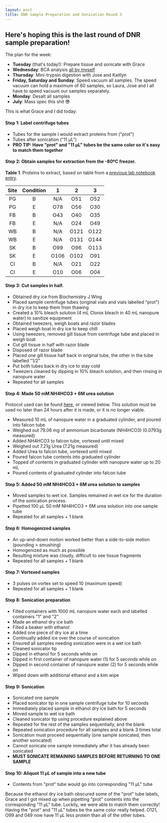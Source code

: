 ```yaml
---
layout: post
title: DNR Sample Preparation and Sonication Round 3
---
```


## Here's hoping this is the last round of DNR sample preparation!

The plan for the week: 

- **Tuesday** (that's today!): Prepare tissue and sonicate with Grace
- **Wednesday**: BCA analysis [all by myself](https://www.youtube.com/watch?v=3wuSETidoHM)
- **Thursday**: Mini-trypsin digestion with Jose and Kaitlyn
- **Friday, Saturday and Sunday**: Speed vacuum all samples. The speed vacuum can hold a maximum of 60 samples, so Laura, Jose and I all have to speed vacuum our samples separately.
- **Monday**: Desalt all samples
- **July**: Mass spec this shit :sunglasses:

This is what Grace and I did today:

#### Step 1: Label centrifuge tubes

- Tubes for the sample I would extract proteins from ("prot")
- Tubes after sonication ("11 µL")
- **PRO TIP: Have "prot" and "11 µL" tubes be the same color so it's easy to match them together**

#### Step 2: Obtain samples for extraction from the -80ºC freezer.

**Table 1**. Proteins to extract, based on table from a [previous lab notebook entry](https://yaaminiv.github.io/Protein-Extractions-Round2-Part2/).

| Site | Condition |   1  |   2  |   3  |
|:----:|:---------:|:----:|:----:|:----:|
|  PG  |     B     |  N/A |  O51 |  O52 |
|  PG  |     E     |  O78 |  O56 |  O30 |
|  FB  |     B     |  O43 |  O40 |  O35 |
|  FB  |     E     |  N/A |  O24 |  O49 |
|  WB  |     B     |  N/A | O121 | O122 |
|  WB  |     E     |  N/A | O131 | O144 |
|  SK  |     B     |  O99 |  O96 | O113 |
|  SK  |     E     | O106 | O102 |  O91 |
|  CI  |     B     |  N/A |  O21 |  O22 |
|  CI  |     E     |  O10 |  O06 |  O04 |

#### Step 3: Cut samples in half.

- Obtained dry ice from Biochemistry J Wing
- Placed sample centrifuge tubes (original vials and vials labelled "prot") in dry ice to keep them from thawing
- Created a 10% bleach solution (4 mL Clorox bleach in 40 mL nanopure water) to sanitize equipment
- Obtained tweezers, weigh boats and razor blades
- Placed weigh boat in dry ice to keep chill
- Using tweezers, removed gill tissue from centrifuge tube and placed in weigh boat
- Cut gill tissue in half with razor blade
- Disposed of razor blade
- Placed one gill tissue half back in original tube, the other in the tube labelled "1/2"
- Put both tubes back in dry ice to stay cold
- Tweezers cleaned by dipping in 10% bleach solution, and then rinsing in nanopure water
- Repeated for all samples

#### Step 4: Made 50 mM NH4HCO3 + 6M urea solution
Protocol used can be found [here](https://github.com/sr320/LabDocs/blob/master/protocols/ProteinprepforMSMS.md), or viewed below. This solution must be used no later than 24 hours after it is made, or it is no longer viable.

- Measured 10 mL of nanopure water in a graduated cylinder, and poured into falcon tube
- Weighed out 79.06 mg of ammonium bicarbonate (NH4HCO3) (0.0793g measured)
- Added NH4HCO3 to falcon tube, vortexed until mixed
- Weighed out 7.21g Urea (7.21g measured)
- Added Urea to falcon tube, vortexed until mixed
- Poured falcon tube contents into graduated cylinder
- Topped of contents in graduated cylinder with nanopure water up to 20 mL
- Poured contents of graduated cylinder into falcon tube

#### Step 5: Added 50 mM NH4HCO3 + 6M urea solution to samples
- Moved samples to wet ice. Samples remained in wet ice for the duration of the sonication process.
- Pipetted 100 µL 50 mM NH4HCO3 + 6M urea solution into one sample tube
- Repeated for all samples + 1 blank

#### Step 6: Homogenized samples
- An up-and-down motion worked better than a side-to-side motion (pounding > smushing)
- Homogenized as much as possible
 - Resulting mixture was cloudy, difficult to see tissue fragments
- Repeated for all samples + 1 blank
  
#### Step 7: Vortexed samples
- 3 pulses on vortex set to speed 10 (maximum speed)
- Repeated for all samples + 1 blank

#### Step 8: Sonication preparation
- Filled containers with 1000 mL nanopure water each and labelled containers "1" and "2"
- Made an ethanol dry ice bath
 - Filled a beaker with ethanol
 - Added one piece of dry ice at a time
 - Continually added ice over the course of sonication
- Ensured all samples needing sonication were in a wet ice bath
- Cleaned sonicator tip
 - Dipped in ethanol for 5 seconds while on
 - Dipped in first container of nanopure water (1) for 5 seconds while on
 - Dipped in second container of nanopure water (2) for 5 seconds while on
 - Wiped down with additional ethanol and a kim wipe
 
#### Step 9: Sonication
- Sonicated one sample
 - Placed sonicator tip in one sample centrifuge tube for 10 seconds
 - Immediately placed sample in ethanol dry ice bath for 5 seconds
 - Moved sample to wet ice bath
 - Cleaned sonicator tip using procedure explained above
 - Repeated for the rest of the samples sequentially, and the blank
- Repeated sonication procedure for all samples and a blank 3 times total
 - Sonication must proceed sequentially (one sample sonicated, then another sonicated)
 - Cannot sonicate one sample immediately after it has already been sonicated
  - **MUST SONICATE REMAINING SAMPLES BEFORE RETURNING TO ONE SAMPLE**

#### Step 10: Aliquot 11 µL of sample into a new tube
- Contents from "prot" tube would go into corresponding "11 µL" tube

Because the ethanol dry ice bath obscured some of the "prot" tube labels, Grace and I got mixed up when pipetting "prot" contents into the corresponding "11 µL" tube. Luckily, we were able to match them correctly! Having the "prot" and "11 µL" tubes be the same color really helped. O121, O99 and 049 now have 11 µL less protein than all of the other tubes.

